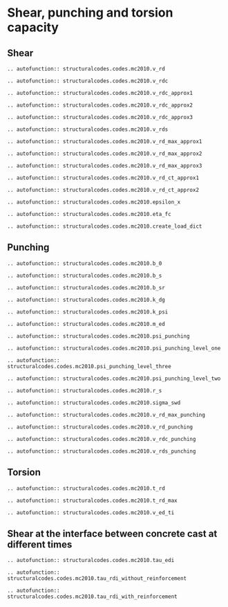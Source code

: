 # Shear, punching and torsion capacity

## Shear

```{eval-rst}
.. autofunction:: structuralcodes.codes.mc2010.v_rd
```

```{eval-rst}
.. autofunction:: structuralcodes.codes.mc2010.v_rdc
```

```{eval-rst}
.. autofunction:: structuralcodes.codes.mc2010.v_rdc_approx1
```

```{eval-rst}
.. autofunction:: structuralcodes.codes.mc2010.v_rdc_approx2
```

```{eval-rst}
.. autofunction:: structuralcodes.codes.mc2010.v_rdc_approx3
```

```{eval-rst}
.. autofunction:: structuralcodes.codes.mc2010.v_rds
```

```{eval-rst}
.. autofunction:: structuralcodes.codes.mc2010.v_rd_max_approx1
```

```{eval-rst}
.. autofunction:: structuralcodes.codes.mc2010.v_rd_max_approx2
```

```{eval-rst}
.. autofunction:: structuralcodes.codes.mc2010.v_rd_max_approx3
```

```{eval-rst}
.. autofunction:: structuralcodes.codes.mc2010.v_rd_ct_approx1
```

```{eval-rst}
.. autofunction:: structuralcodes.codes.mc2010.v_rd_ct_approx2
```

```{eval-rst}
.. autofunction:: structuralcodes.codes.mc2010.epsilon_x
```

```{eval-rst}
.. autofunction:: structuralcodes.codes.mc2010.eta_fc
```

```{eval-rst}
.. autofunction:: structuralcodes.codes.mc2010.create_load_dict
```

## Punching

```{eval-rst}
.. autofunction:: structuralcodes.codes.mc2010.b_0
```

```{eval-rst}
.. autofunction:: structuralcodes.codes.mc2010.b_s
```

```{eval-rst}
.. autofunction:: structuralcodes.codes.mc2010.b_sr
```

```{eval-rst}
.. autofunction:: structuralcodes.codes.mc2010.k_dg
```

```{eval-rst}
.. autofunction:: structuralcodes.codes.mc2010.k_psi
```

```{eval-rst}
.. autofunction:: structuralcodes.codes.mc2010.m_ed
```

```{eval-rst}
.. autofunction:: structuralcodes.codes.mc2010.psi_punching
```

```{eval-rst}
.. autofunction:: structuralcodes.codes.mc2010.psi_punching_level_one
```

```{eval-rst}
.. autofunction:: structuralcodes.codes.mc2010.psi_punching_level_three
```

```{eval-rst}
.. autofunction:: structuralcodes.codes.mc2010.psi_punching_level_two
```

```{eval-rst}
.. autofunction:: structuralcodes.codes.mc2010.r_s
```

```{eval-rst}
.. autofunction:: structuralcodes.codes.mc2010.sigma_swd
```

```{eval-rst}
.. autofunction:: structuralcodes.codes.mc2010.v_rd_max_punching
```

```{eval-rst}
.. autofunction:: structuralcodes.codes.mc2010.v_rd_punching
```

```{eval-rst}
.. autofunction:: structuralcodes.codes.mc2010.v_rdc_punching
```

```{eval-rst}
.. autofunction:: structuralcodes.codes.mc2010.v_rds_punching
```



## Torsion

```{eval-rst}
.. autofunction:: structuralcodes.codes.mc2010.t_rd
```

```{eval-rst}
.. autofunction:: structuralcodes.codes.mc2010.t_rd_max
```

```{eval-rst}
.. autofunction:: structuralcodes.codes.mc2010.v_ed_ti
```

## Shear at the interface between concrete cast at different times

```{eval-rst}
.. autofunction:: structuralcodes.codes.mc2010.tau_edi
```

```{eval-rst}
.. autofunction:: structuralcodes.codes.mc2010.tau_rdi_without_reinforcement
```

```{eval-rst}
.. autofunction:: structuralcodes.codes.mc2010.tau_rdi_with_reinforcement
```